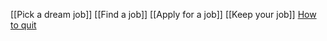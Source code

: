 
[[Pick a dream job]]
[[Find a job]]
[[Apply for a job]]
[[Keep your job]]
[How to quit](https://www.linkedin.com/posts/stevenbartlett-123_how-to-know-when-to-quit-something-activity-7179432153070366721-KRts?utm_source=share&utm_medium=member_android)
